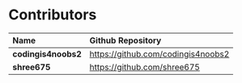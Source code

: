 # Contributors

| Name                     | Github Repository                                |
|:-------------------------|:-------------------------------------------------|
| **codingis4noobs2**      | <https://github.com/codingis4noobs2>             |
| **shree675**             | <https://github.com/shree675>                    |


